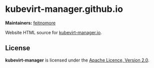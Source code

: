 # kubevirt-manager.github.io


**Maintainers:** [feitnomore](https://github.com/feitnomore/)

Website HTML source for [kubevirt-manager.io](https://kubevirt-manager.io/).  

## License

**kubevirt-manager** is licensed under the [Apache Licence, Version 2.0](http://www.apache.org/licenses/LICENSE-2.0.html).